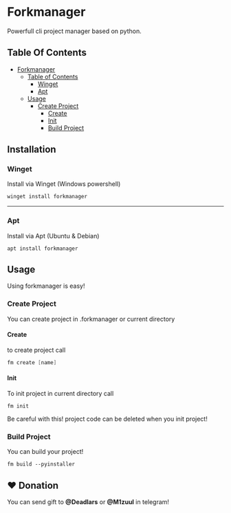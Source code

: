 # Forkmanager

Powerfull cli project manager based on python.

## Table Of Contents

- [Forkmanager](#forkmanager)
  - [Table of Contents](#table-of-contents)
     - [Winget](#winget)
     - [Apt](#apt)
  - [Usage](#usage)
    - [Create Project](#create-project)
        - [Create](#create)
        - [Init](#init)
      - [Build Project](#build-project)

## Installation

### Winget
Install via Winget (Windows powershell)
```powershell
winget install forkmanager
```
---

### Apt
Install via Apt (Ubuntu & Debian)
```
apt install forkmanager
```

## Usage

Using forkmanager is easy!

### Create Project
You can create project in .forkmanager or current directory

#### Create
to create project call
```powershell
fm create [name]
```
#### Init
To init project in current directory call
```
fm init
```
Be careful with this! project code can be deleted when you init project!

### Build Project

You can build your project!

```
fm build --pyinstaller
```
## ❤️ Donation

You can send gift to <b>@Deadlars</b> or <b>@M1zuul</b> in telegram!
